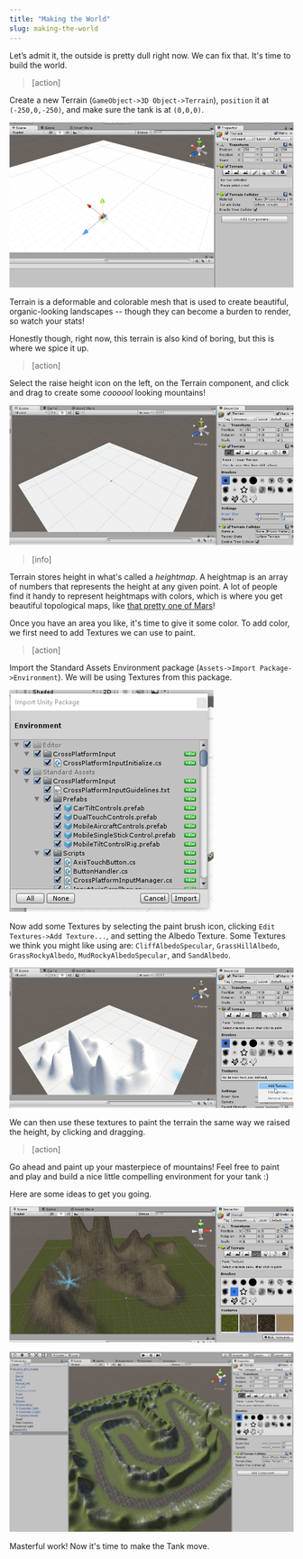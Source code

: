 ```yaml
---
title: "Making the World"
slug: making-the-world
---
```


Let’s admit it, the outside is pretty dull right now. We can fix that. It's time to build the world.

> [action]
>
Create a new Terrain (`GameObject->3D Object->Terrain`), `position` it at `(-250,0,-250)`, and make sure the tank is at `(0,0,0)`.

![The Terrain](../media/Capture15.png)

Terrain is a deformable and colorable mesh that is used to create beautiful, organic-looking landscapes -- though they can become a burden to render, so watch your stats!

Honestly though, right now, this terrain is also kind of boring, but this is where we spice it up.

> [action]
>
Select the raise height icon on the left, on the Terrain component, and click and drag to create some _coooool_ looking mountains!

![Raise the Height](../media/Animation5.gif)

> [info]
>
Terrain stores height in what's called a _heightmap_. A heightmap is an array of numbers that represents the height at any given point. A lot of people find it handy to represent heightmaps with colors, which is where you get beautiful topological maps, like [that pretty one of Mars](http://www.lpi.usra.edu/science/treiman/greatdesert/workshop/marsmaps1/marsmaps1_imgs/mola_color_8.jpg)!

Once you have an area you like, it's time to give it some color. To add color, we first need to add Textures we can use to paint.

> [action]
>
Import the Standard Assets Environment package (`Assets->Import Package->Environment`). We will be using Textures from this package.
>
![Standard Environment package import](../media/Capture16.png)
>
Now add some Textures by selecting the paint brush icon, clicking `Edit Textures->Add Texture...`, and setting the Albedo Texture. Some Textures we think you might like using are: `CliffAlbedoSpecular`, `GrassHillAlbedo`, `GrassRockyAlbedo`, `MudRockyAlbedoSpecular`, and `SandAlbedo`.
>
![Add new Textures](../media/Animation6.gif)

We can then use these textures to paint the terrain the same way we raised the height, by clicking and dragging.

> [action]
>
Go ahead and paint up your masterpiece of mountains! Feel free to paint and play and build a nice little compelling environment for your tank :)

Here are some ideas to get you going.

![Beautiful Terrain 1](../media/Capture17.png)

![Beautiful Terrain 2](../media/image05.png)

Masterful work! Now it's time to make the Tank move.
